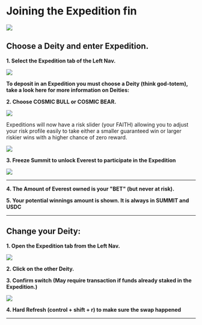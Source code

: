 # Joining the Expedition fin

![](<../../.gitbook/assets/Joining the Expedition Masthead.jpg>)

## Choose a Deity and enter Expedition.

**1. Select the Expedition tab of the Left Nav.**

![](../../.gitbook/assets/Expedition.png)



**To deposit in an Expedition you must choose a Deity (think god-totem), take a look here for more information on Deities:**

**2. Choose COSMIC BULL or COSMIC BEAR.**

![](<../../.gitbook/assets/image (29).png>)

Expeditions will now have a risk slider (your FAITH) allowing you to adjust your risk profile easily to take either a smaller guaranteed win or larger riskier wins with a higher chance of zero reward.

![](<../../.gitbook/assets/image (6).png>)



**3. Freeze Summit to unlock Everest to participate in the Expedition**&#x20;

![](<../../.gitbook/assets/image (17).png>)

****

**4. The Amount of Everest owned is your "BET" (but never at risk).**

**5. Your potential winnings amount is shown.  It is always in SUMMIT and USDC**

****

## Change your Deity:

**1. Open the Expedition tab from the Left Nav.**

![](../../.gitbook/assets/Expedition.png)

**2. Click on the other Deity.**

**3. Confirm switch (May require transaction if funds already staked in the Expedition.)**

![](<../../.gitbook/assets/image (6).png>)

**4. Hard Refresh (control + shift + r) to make sure the swap happened**

****
